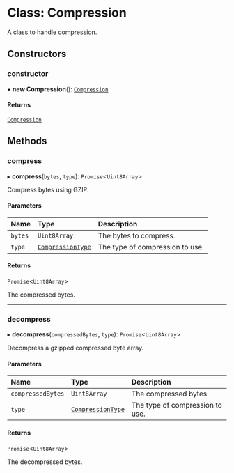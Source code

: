 # Class: Compression

A class to handle compression.

## Constructors

### constructor

• **new Compression**(): [`Compression`](Compression.md)

#### Returns

[`Compression`](Compression.md)

## Methods

### compress

▸ **compress**(`bytes`, `type`): `Promise`\<`Uint8Array`\>

Compress bytes using GZIP.

#### Parameters

| Name | Type | Description |
| :------ | :------ | :------ |
| `bytes` | `Uint8Array` | The bytes to compress. |
| `type` | [`CompressionType`](../modules.md#compressiontype) | The type of compression to use. |

#### Returns

`Promise`\<`Uint8Array`\>

The compressed bytes.

___

### decompress

▸ **decompress**(`compressedBytes`, `type`): `Promise`\<`Uint8Array`\>

Decompress a gzipped compressed byte array.

#### Parameters

| Name | Type | Description |
| :------ | :------ | :------ |
| `compressedBytes` | `Uint8Array` | The compressed bytes. |
| `type` | [`CompressionType`](../modules.md#compressiontype) | The type of compression to use. |

#### Returns

`Promise`\<`Uint8Array`\>

The decompressed bytes.
